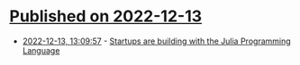 # [Published on 2022-12-13](index.md)

* [2022-12-13, 13:09:57](https://news.ycombinator.com/item?id=33968348) - [Startups are building with the Julia Programming Language](https://juliazoid.com/heres-why-startups-are-building-with-the-julia-programming-language-5addadac3bdc)
